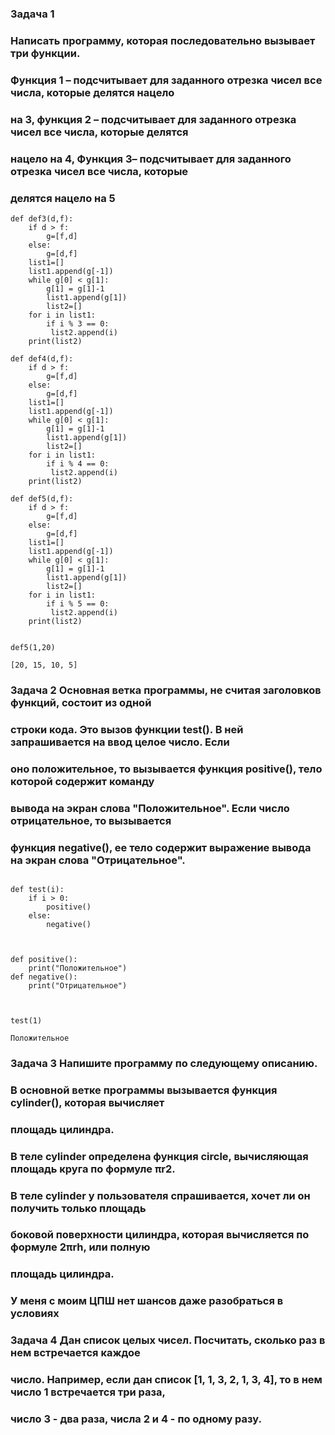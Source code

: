 ### Задача 1
### Написать программу, которая последовательно вызывает три функции.
### Функция 1 – подсчитывает для заданного отрезка чисел все числа, которые делятся нацело
### на 3, функция 2 – подсчитывает для заданного отрезка чисел все числа, которые делятся
### нацело на 4, Функция 3– подсчитывает для заданного отрезка чисел все числа, которые
### делятся нацело на 5

```
def def3(d,f):
    if d > f:
        g=[f,d]
    else:
        g=[d,f]
    list1=[]
    list1.append(g[-1])
    while g[0] < g[1]:
        g[1] = g[1]-1
        list1.append(g[1])
        list2=[]
    for i in list1:
        if i % 3 == 0:
         list2.append(i)
    print(list2)

def def4(d,f):
    if d > f:
        g=[f,d]
    else:
        g=[d,f]
    list1=[]
    list1.append(g[-1])
    while g[0] < g[1]:
        g[1] = g[1]-1
        list1.append(g[1])
        list2=[]
    for i in list1:
        if i % 4 == 0:
         list2.append(i)
    print(list2)

def def5(d,f):
    if d > f:
        g=[f,d]
    else:
        g=[d,f]
    list1=[]
    list1.append(g[-1])
    while g[0] < g[1]:
        g[1] = g[1]-1
        list1.append(g[1])
        list2=[]
    for i in list1:
        if i % 5 == 0:
         list2.append(i)
    print(list2)


def5(1,20)

[20, 15, 10, 5]

```
### Задача 2 Основная ветка программы, не считая заголовков функций, состоит из одной
### строки кода. Это вызов функции test(). В ней запрашивается на ввод целое число. Если
### оно положительное, то вызывается функция positive(), тело которой содержит команду
### вывода на экран слова "Положительное". Если число отрицательное, то вызывается
###  функция negative(), ее тело содержит выражение вывода на экран слова "Отрицательное".

```

def test(i):
    if i > 0:
        positive()
    else:
        negative()



def positive():
    print("Положительное")
def negative():
    print("Отрицательное")



test(1)

Положительное

```


### Задача 3 Напишите программу по следующему описанию.
### В основной ветке программы вызывается функция cylinder(), которая вычисляет
### площадь цилиндра.
### В теле cylinder определена функция circle, вычисляющая площадь круга по формуле πr2.
### В теле cylinder у пользователя спрашивается, хочет ли он получить только площадь
### боковой поверхности цилиндра, которая вычисляется по формуле 2πrh, или полную
### площадь цилиндра.

### У меня с моим ЦПШ нет шансов даже разобраться в условиях 


### Задача 4 Дан список целых чисел. Посчитать, сколько раз в нем встречается каждое
### число. Например, если дан список [1, 1, 3, 2, 1, 3, 4], то в нем число 1 встречается три раза,
### число 3 - два раза, числа 2 и 4 - по одному разу.

